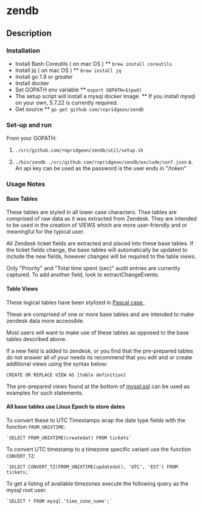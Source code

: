 # zendb

## Description

### Installation ###

* Install Bash Coreutils ( on mac OS )
  ** `brew install coreutils`
* Install jq ( on mac OS )
  ** `brew install jq`
* Install go 1.9 or greater
* Install docker 
* Set GOPATH env variable
  ** `export GOPATH=$(pwd)`
* The setup script will install a mysql docker image.
  ** If you install mysql on your own, 5.7.22 is currently required.
* Get source 
  ** `go get github.com/rnpridgeon/zendb`

### Set-up and run ###

From your GOPATH: 

1. `./src/github.com/rnpridgeon/zendb/util/setup.sh`

2. `./bin/zendb ./src/github.com/rnpridgeon/zendb/exclude/conf.json`
  a. An api key can be used as the password is the user ends in "/token"

### Usage Notes ###

#### Base Tables ####
These tables are styled in all lower case characters. Thse tables are comprised of raw data as it was extracted from Zendesk. 
They are intended to be used in the creation of VIEWS which are more user-friendly and or meaningful for the typical user. 

All Zendesk ticket fields are extracted and placed into these base tables.  If the ticket fields change, the base tables will automatically
be updated to include the new fields, however changes will be required to the table views.

Only "Priority" and "Total time spent (sec)" audit entries are currently captured.  To add another field, look to extractChangeEvents.

#### Table Views ####

These logical tables have been stylized in [ Pascal case ]( http://wiki.c2.com/?PascalCase ). 

These are comprised of one or more base tables and are intended to make zendesk data more accessible. 

Most users will want to make use of these tables as opposed to the base tables described above. 

If a new field is added to zendesk, or you find that the pre-prepared tables do not answer all of your needs its recommend that you edit and or create additional views using the syntax below: 

`CREATE OR REPLACE VIEW AS [table definition]`

The pre-prepared views found at the bottom of [ mysql.sql]( ./scripts/mysql.sql ) can be used as examples for such statements. 

#### All base tables use Linux Epoch to store dates #### 

  To convert these to UTC Timestamps wrap the date type fields with the function `FROM_UNIXTIME`: 

    `SELECT FROM_UNIXTIME(createdat) FROM tickets`

  To convert UTC timestamp to a timezone specific variant use the function `CONVERT_TZ`: 

    `SELECT CONVERT_TZ(FROM_UNIXTIME(updatedat), 'UTC', 'EST') FROM tickets;`

  To get a listing of available timezones execute the following query as the mysql root user. 

    `SELECT * FROM mysql.'time_zone_name';`

